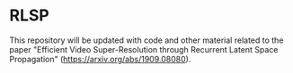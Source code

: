 # RLSP

This repository will be updated with code and other material related to the paper "Efficient Video Super-Resolution through Recurrent Latent Space Propagation" (https://arxiv.org/abs/1909.08080).
